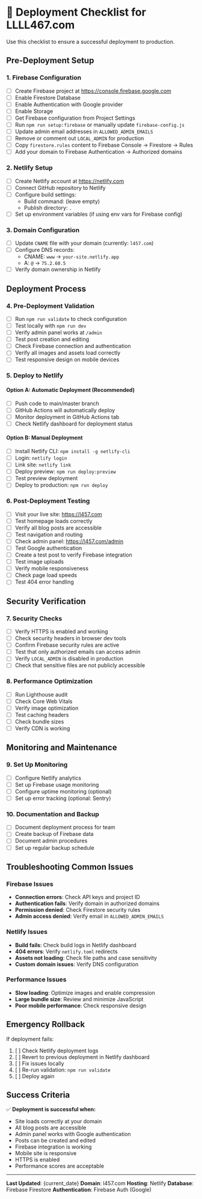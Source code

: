 # 🚀 Deployment Checklist for LLLL467.com

Use this checklist to ensure a successful deployment to production.

## Pre-Deployment Setup

### 1. Firebase Configuration
- [ ] Create Firebase project at https://console.firebase.google.com
- [ ] Enable Firestore Database
- [ ] Enable Authentication with Google provider
- [ ] Enable Storage
- [ ] Get Firebase configuration from Project Settings
- [ ] Run `npm run setup:firebase` or manually update `firebase-config.js`
- [ ] Update admin email addresses in `ALLOWED_ADMIN_EMAILS`
- [ ] Remove or comment out `LOCAL_ADMIN` for production
- [ ] Copy `firestore.rules` content to Firebase Console → Firestore → Rules
- [ ] Add your domain to Firebase Authentication → Authorized domains

### 2. Netlify Setup
- [ ] Create Netlify account at https://netlify.com
- [ ] Connect GitHub repository to Netlify
- [ ] Configure build settings:
  - Build command: (leave empty)
  - Publish directory: `.`
- [ ] Set up environment variables (if using env vars for Firebase config)

### 3. Domain Configuration
- [ ] Update `CNAME` file with your domain (currently: `l457.com`)
- [ ] Configure DNS records:
  - CNAME: `www` → `your-site.netlify.app`
  - A: `@` → `75.2.60.5`
- [ ] Verify domain ownership in Netlify

## Deployment Process

### 4. Pre-Deployment Validation
- [ ] Run `npm run validate` to check configuration
- [ ] Test locally with `npm run dev`
- [ ] Verify admin panel works at `/admin`
- [ ] Test post creation and editing
- [ ] Check Firebase connection and authentication
- [ ] Verify all images and assets load correctly
- [ ] Test responsive design on mobile devices

### 5. Deploy to Netlify

#### Option A: Automatic Deployment (Recommended)
- [ ] Push code to main/master branch
- [ ] GitHub Actions will automatically deploy
- [ ] Monitor deployment in GitHub Actions tab
- [ ] Check Netlify dashboard for deployment status

#### Option B: Manual Deployment
- [ ] Install Netlify CLI: `npm install -g netlify-cli`
- [ ] Login: `netlify login`
- [ ] Link site: `netlify link`
- [ ] Deploy preview: `npm run deploy:preview`
- [ ] Test preview deployment
- [ ] Deploy to production: `npm run deploy`

### 6. Post-Deployment Testing
- [ ] Visit your live site: https://l457.com
- [ ] Test homepage loads correctly
- [ ] Verify all blog posts are accessible
- [ ] Test navigation and routing
- [ ] Check admin panel: https://l457.com/admin
- [ ] Test Google authentication
- [ ] Create a test post to verify Firebase integration
- [ ] Test image uploads
- [ ] Verify mobile responsiveness
- [ ] Check page load speeds
- [ ] Test 404 error handling

## Security Verification

### 7. Security Checks
- [ ] Verify HTTPS is enabled and working
- [ ] Check security headers in browser dev tools
- [ ] Confirm Firebase security rules are active
- [ ] Test that only authorized emails can access admin
- [ ] Verify `LOCAL_ADMIN` is disabled in production
- [ ] Check that sensitive files are not publicly accessible

### 8. Performance Optimization
- [ ] Run Lighthouse audit
- [ ] Check Core Web Vitals
- [ ] Verify image optimization
- [ ] Test caching headers
- [ ] Check bundle sizes
- [ ] Verify CDN is working

## Monitoring and Maintenance

### 9. Set Up Monitoring
- [ ] Configure Netlify analytics
- [ ] Set up Firebase usage monitoring
- [ ] Configure uptime monitoring (optional)
- [ ] Set up error tracking (optional: Sentry)

### 10. Documentation and Backup
- [ ] Document deployment process for team
- [ ] Create backup of Firebase data
- [ ] Document admin procedures
- [ ] Set up regular backup schedule

## Troubleshooting Common Issues

### Firebase Issues
- **Connection errors**: Check API keys and project ID
- **Authentication fails**: Verify domain in authorized domains
- **Permission denied**: Check Firestore security rules
- **Admin access denied**: Verify email in `ALLOWED_ADMIN_EMAILS`

### Netlify Issues
- **Build fails**: Check build logs in Netlify dashboard
- **404 errors**: Verify `netlify.toml` redirects
- **Assets not loading**: Check file paths and case sensitivity
- **Custom domain issues**: Verify DNS configuration

### Performance Issues
- **Slow loading**: Optimize images and enable compression
- **Large bundle size**: Review and minimize JavaScript
- **Poor mobile performance**: Check responsive design

## Emergency Rollback

If deployment fails:
1. [ ] Check Netlify deployment logs
2. [ ] Revert to previous deployment in Netlify dashboard
3. [ ] Fix issues locally
4. [ ] Re-run validation: `npm run validate`
5. [ ] Deploy again

## Success Criteria

✅ **Deployment is successful when:**
- Site loads correctly at your domain
- All blog posts are accessible
- Admin panel works with Google authentication
- Posts can be created and edited
- Firebase integration is working
- Mobile site is responsive
- HTTPS is enabled
- Performance scores are acceptable

---

**Last Updated**: {current_date}
**Domain**: l457.com
**Hosting**: Netlify
**Database**: Firebase Firestore
**Authentication**: Firebase Auth (Google)